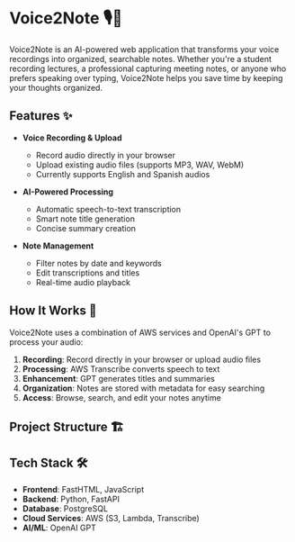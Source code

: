 # Voice2Note 🎙️📝

Voice2Note is an AI-powered web application that transforms your voice recordings into organized, searchable notes. Whether you're a student recording lectures, a professional capturing meeting notes, or anyone who prefers speaking over typing, Voice2Note helps you save time by keeping your thoughts organized.

## Features ✨

- **Voice Recording & Upload**
  - Record audio directly in your browser
  - Upload existing audio files (supports MP3, WAV, WebM)
  - Currently supports English and Spanish audios

- **AI-Powered Processing**
  - Automatic speech-to-text transcription
  - Smart note title generation
  - Concise summary creation

- **Note Management**
  - Filter notes by date and keywords
  - Edit transcriptions and titles
  - Real-time audio playback

## How It Works 🔄

Voice2Note uses a combination of AWS services and OpenAI's GPT to process your audio:

1. **Recording**: Record directly in your browser or upload audio files
2. **Processing**: AWS Transcribe converts speech to text
3. **Enhancement**: GPT generates titles and summaries
4. **Organization**: Notes are stored with metadata for easy searching
5. **Access**: Browse, search, and edit your notes anytime

## Project Structure 🏗️

## Tech Stack 🛠️

- **Frontend**: FastHTML, JavaScript
- **Backend**: Python, FastAPI
- **Database**: PostgreSQL
- **Cloud Services**: AWS (S3, Lambda, Transcribe)
- **AI/ML**: OpenAI GPT
